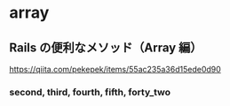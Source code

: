 # array
## Rails の便利なメソッド（Array 編）
https://qiita.com/pekepek/items/55ac235a36d15ede0d90

### second, third, fourth, fifth, forty_two
